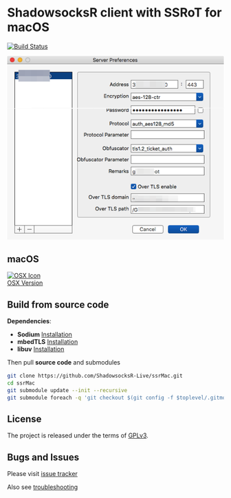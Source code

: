 ShadowsocksR client with SSRoT for macOS
===========================
[![Build Status](https://travis-ci.org/shadowsocks/shadowsocks-iOS.svg?branch=master)](https://travis-ci.org/shadowsocks/shadowsocks-iOS)

![tu](server-settings.png)

macOS
-----
[![OSX Icon](https://raw.githubusercontent.com/ShadowsocksR-Live/ssrMac/master/osx_128.png)](https://github.com/shadowsocks/shadowsocks-iOS/wiki/Shadowsocks-for-OSX-Help)  
[OSX Version](https://github.com/shadowsocks/shadowsocks-iOS/wiki/Shadowsocks-for-OSX-Help)


Build from source code
-----
**Dependencies**:
 * **Sodium** [Installation](https://download.libsodium.org/doc/installation/index.html)
 * **mbedTLS** [Installation](https://github.com/ARMmbed/mbedtls#cmake)
 * **libuv** [Installation](https://github.com/libuv/libuv#build-instructions)

Then pull **source code** and submodules
```bash
git clone https://github.com/ShadowsocksR-Live/ssrMac.git
cd ssrMac
git submodule update --init --recursive
git submodule foreach -q 'git checkout $(git config -f $toplevel/.gitmodules submodule.$name.branch || echo master)'
```


License
-------
The project is released under the terms of [GPLv3](https://raw.github.com/shadowsocks/shadowsocks-iOS/master/LICENSE).

Bugs and Issues
----------------

Please visit [issue tracker](https://github.com/ShadowsocksR-Live/ssrMac/issues?state=open)

Also see [troubleshooting](https://github.com/clowwindy/shadowsocks/wiki/Troubleshooting)
